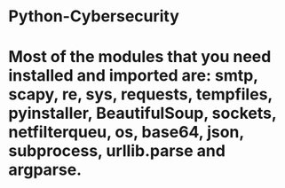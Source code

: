 # Python-Cybersecurity

# Most of the modules that you need installed and imported are: smtp, scapy, re, sys, requests, tempfiles, pyinstaller, BeautifulSoup, sockets, netfilterqueu, os, base64, json, subprocess, urllib.parse and argparse. 
